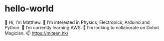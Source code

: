 # hello-world
👋 Hi, I’m Matthew.
👀 I’m interested in Physics, Electronics, Arduino and Python.
🌱 I’m currently learning AWS.
💞️ I’m looking to collaborate on Dobot Magician.
📫 https://miteen.hk/
